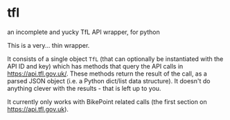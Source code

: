 # tfl
an incomplete and yucky TfL API wrapper, for python

This is a very... thin wrapper.

It consists of a single object ```TfL``` (that can optionally be instantiated with the API ID and key) which has methods that query the API calls in https://api.tfl.gov.uk/. These methods return the result of the call, as a parsed JSON object (i.e. a Python dict/list data structure). It doesn't do anything clever with the results - that is left up to you.

It currently only works with BikePoint related calls (the first section on https://api.tfl.gov.uk).
